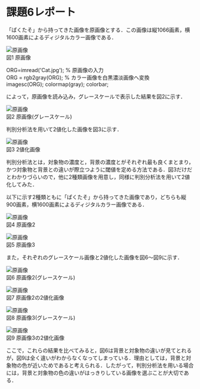 

# 課題6レポート

「ぱくたそ」から持ってきた画像を原画像とする．この画像は縦1066画素，横1600画素によるディジタルカラー画像である．

![原画像](https://github.com/Tomoya-A/MyFolder/blob/master/kadai5/Cat.jpg)  
図1 原画像

ORG=imread('Cat.jpg'); % 原画像の入力  
ORG = rgb2gray(ORG); % カラー画像を白黒濃淡画像へ変換  
imagesc(ORG); colormap(gray); colorbar;  

によって，原画像を読み込み，グレースケールで表示した結果を図2に示す．

![原画像](https://github.com/Tomoya-A/MyFolder/blob/master/kadai5/kadai5_1.jpg)  
図2 原画像(グレースケール)

判別分析法を用いて2値化した画像を図3に示す．

![原画像](https://github.com/Tomoya-A/MyFolder/blob/master/kadai5/kadai5_2.jpg)  
図3 2値化画像

判別分析法とは，対象物の濃度と，背景の濃度とがそれぞれ最も良くまとまり，かつ対象物と背景との違いが際立つように閾値を定める方法である．図3だけだとわかりづらいので，他に2種類画像を用意し，同様に判別分析法を用いて2値化してみた．

以下に示す2種類ともに「ぱくたそ」から持ってきた画像であり，どちらも縦900画素，横1600画素によるディジタルカラー画像である．

![原画像](https://github.com/Tomoya-A/MyFolder/blob/master/kadai5/Cat2.jpg)  
図4 原画像2

![原画像](https://github.com/Tomoya-A/MyFolder/blob/master/kadai5/Cat3.jpg)  
図5 原画像3

また，それぞれのグレースケール画像と2値化した画像を図6～図9に示す．

![原画像](https://github.com/Tomoya-A/MyFolder/blob/master/kadai5/kadai5_3.jpg)  
図6 原画像2(グレースケール)

![原画像](https://github.com/Tomoya-A/MyFolder/blob/master/kadai5/kadai5_4.jpg)  
図7 原画像2の2値化画像

![原画像](https://github.com/Tomoya-A/MyFolder/blob/master/kadai5/kadai5_5.jpg)  
図8 原画像3(グレースケール)

![原画像](https://github.com/Tomoya-A/MyFolder/blob/master/kadai5/kadai5_6.jpg)  
図9 原画像3の2値化画像

ここで，これらの結果を比べてみると，図6は背景と対象物の違いが見てとれるが，図9は全く違いがわからなくなってしまっている．理由としては，背景と対象物の色が近いためであると考えられる．したがって，判別分析法を用いる場合には，背景と対象物の色の違いがはっきりしている画像を選ぶことが大切である．
